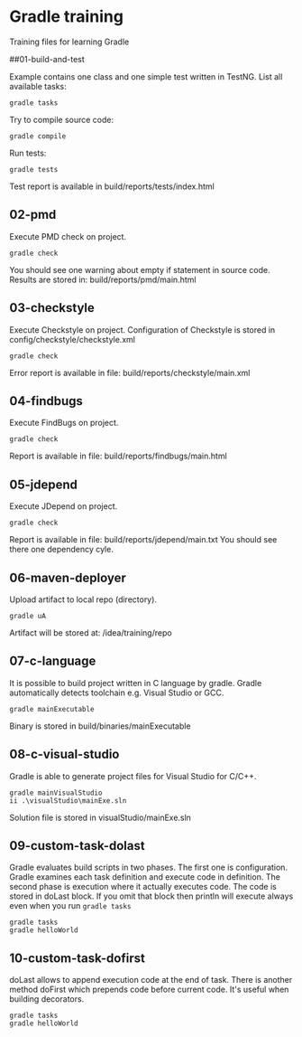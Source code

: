 # Gradle training

Training files for learning Gradle


##01-build-and-test

Example contains one class and one simple test written in TestNG.
List all available tasks:

    gradle tasks

Try to compile source code:

    gradle compile

Run tests:

    gradle tests

Test report is available in build/reports/tests/index.html


## 02-pmd

Execute PMD check on project.

    gradle check

You should see one warning about empty if statement in source code.
Results are stored in: build/reports/pmd/main.html


## 03-checkstyle

Execute Checkstyle on project. Configuration of Checkstyle is stored in config/checkstyle/checkstyle.xml

    gradle check

Error report is available in file: build/reports/checkstyle/main.xml


## 04-findbugs

Execute FindBugs on project.

    gradle check

Report is available in file: build/reports/findbugs/main.html


## 05-jdepend

Execute JDepend on project.

    gradle check

Report is available in file: build/reports/jdepend/main.txt
You should see there one dependency cyle.


## 06-maven-deployer

Upload artifact to local repo (directory).

    gradle uA

Artifact will be stored at: /idea/training/repo


## 07-c-language

It is possible to build project written in C language by gradle.
Gradle automatically detects toolchain e.g. Visual Studio or GCC.

    gradle mainExecutable

Binary is stored in build/binaries/mainExecutable


## 08-c-visual-studio

Gradle is able to generate project files for Visual Studio for C/C++.

    gradle mainVisualStudio
    ii .\visualStudio\mainExe.sln

Solution file is stored in visualStudio/mainExe.sln


## 09-custom-task-dolast

Gradle evaluates build scripts in two phases. The first one is configuration.
Gradle examines each task definition and execute code in definition.
The second phase is execution where it actually executes code.
The code is stored in doLast block. If you omit that block then println
will execute always even when you run `gradle tasks`

    gradle tasks
    gradle helloWorld


## 10-custom-task-dofirst

doLast allows to append execution code at the end of task. There is another
method doFirst which prepends code before current code. It's useful when
building decorators.

    gradle tasks
    gradle helloWorld
